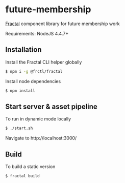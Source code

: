 # future-membership

[Fractal](https://fractal.build/) component library for future membership work

Requirements: NodeJS 4.4.7+

## Installation

Install the Fractal CLI helper globally

```sh
$ npm i -g @frctl/fractal
```

Install node dependencies

```sh
$ npm install
```

## Start server & asset pipeline

To run in dynamic mode locally

```sh
$ ./start.sh
```

Navigate to http://localhost:3000/

## Build

To build a static version

```sh
$ fractal build
```
